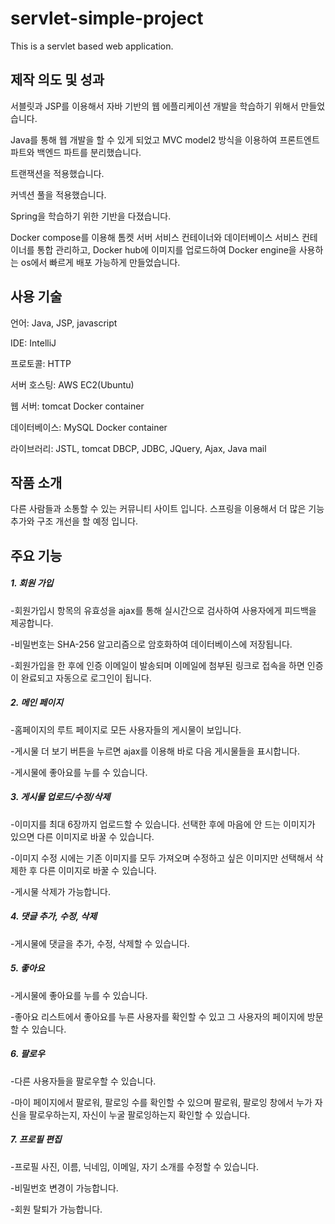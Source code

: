 # servlet-simple-project

This is a servlet based web application. 

## 제작 의도 및 성과

서블릿과 JSP를 이용해서 자바 기반의 웹 에플리케이션 개발을 학습하기 위해서 만들었습니다.

Java를 통해 웹 개발을 할 수 있게 되었고 MVC model2 방식을 이용하여 프론트엔트 파트와 백엔드 파트를 분리했습니다. 

트랜잭션을 적용했습니다.

커넥션 풀을 적용했습니다. 

Spring을 학습하기 위한 기반을 다졌습니다. 

Docker compose를 이용해 톰켓 서버 서비스 컨테이너와 데이터베이스 서비스 컨테이너를 통합 관리하고, Docker hub에 이미지를 업로드하여 Docker engine을 사용하는 os에서 빠르게 배포 가능하게 만들었습니다. 


## 사용 기술

언어: Java, JSP, javascript

IDE: IntelliJ

프로토콜: HTTP

서버 호스팅: AWS EC2(Ubuntu)

웹 서버: tomcat Docker container

데이터베이스: MySQL Docker container

라이브러리: JSTL, tomcat DBCP, JDBC, JQuery, Ajax, Java mail


## 작품 소개

다른 사람들과 소통할 수 있는 커뮤니티 사이트 입니다. 스프링을 이용해서 더 많은 기능 추가와 구조 개선을 할 예정 입니다. 


## 주요 기능

##### 1. 회원 가입

-회원가입시 항목의 유효성을 ajax를 통해 실시간으로 검사하여 사용자에게 피드백을 제공합니다.

-비밀번호는 SHA-256 알고리즘으로 암호화하여 데이터베이스에 저장됩니다.

-회원가입을 한 후에 인증 이메일이 발송되며 이메일에 첨부된 링크로 접속을 하면 인증이 완료되고 자동으로 로그인이 됩니다.


##### 2. 메인 페이지

-홈페이지의 루트 페이지로 모든 사용자들의 게시물이 보입니다. 

-게시물 더 보기 버튼을 누르면 ajax를 이용해 바로 다음 게시물들을 표시합니다. 

-게시물에 좋아요를 누를 수 있습니다. 

##### 3. 게시물 업로드/수정/삭제

-이미지를 최대 6장까지 업로드할 수 있습니다. 선택한 후에 마음에 안 드는 이미지가 있으면 다른 이미지로 바꿀 수 있습니다.

-이미지 수정 시에는 기존 이미지를 모두 가져오며 수정하고 싶은 이미지만 선택해서 삭제한 후 다른 이미지로 바꿀 수 있습니다.

-게시물 삭제가 가능합니다.

##### 4. 댓글 추가, 수정, 삭제

-게시물에 댓글을 추가, 수정, 삭제할 수 있습니다.

##### 5. 좋아요

-게시물에 좋아요를 누를 수 있습니다. 

-좋아요 리스트에서 좋아요를 누른 사용자를 확인할 수 있고 그 사용자의 페이지에 방문할 수 있습니다.

##### 6. 팔로우

-다른 사용자들을 팔로우할 수 있습니다.

-마이 페이지에서 팔로워, 팔로잉 수를 확인할 수 있으며 팔로워, 팔로잉 창에서 누가 자신을 팔로우하는지, 자신이 누굴 팔로잉하는지 확인할 수 있습니다.

##### 7. 프로필 편집

-프로필 사진, 이름, 닉네임, 이메일, 자기 소개를 수정할 수 있습니다.

-비밀번호 변경이 가능합니다.

-회원 탈퇴가 가능합니다. 


